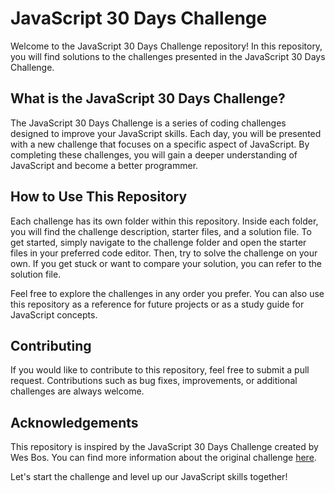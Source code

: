 # JavaScript 30 Days Challenge

Welcome to the JavaScript 30 Days Challenge repository! In this repository, you will find solutions to the challenges presented in the JavaScript 30 Days Challenge.

## What is the JavaScript 30 Days Challenge?

The JavaScript 30 Days Challenge is a series of coding challenges designed to improve your JavaScript skills. Each day, you will be presented with a new challenge that focuses on a specific aspect of JavaScript. By completing these challenges, you will gain a deeper understanding of JavaScript and become a better programmer.

## How to Use This Repository

Each challenge has its own folder within this repository. Inside each folder, you will find the challenge description, starter files, and a solution file. To get started, simply navigate to the challenge folder and open the starter files in your preferred code editor. Then, try to solve the challenge on your own. If you get stuck or want to compare your solution, you can refer to the solution file.

Feel free to explore the challenges in any order you prefer. You can also use this repository as a reference for future projects or as a study guide for JavaScript concepts.

## Contributing

If you would like to contribute to this repository, feel free to submit a pull request. Contributions such as bug fixes, improvements, or additional challenges are always welcome.

## Acknowledgements

This repository is inspired by the JavaScript 30 Days Challenge created by Wes Bos. You can find more information about the original challenge [here](https://courses.chaicode.com/learn/batch/30-days-of-Javascript-challenge).

Let's start the challenge and level up our JavaScript skills together!

